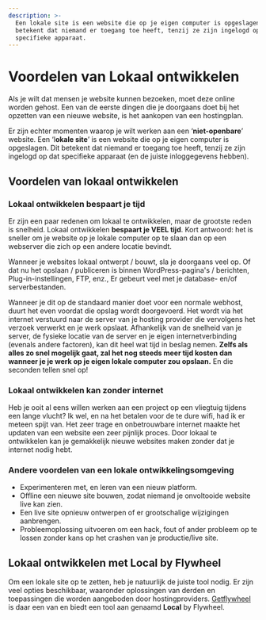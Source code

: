 ```yaml
---
description: >-
  Een lokale site is een website die op je eigen computer is opgeslagen. Dit
  betekent dat niemand er toegang toe heeft, tenzij ze zijn ingelogd op dat
  specifieke apparaat.
---
```


# Voordelen van Lokaal ontwikkelen

Als je wilt dat mensen je website kunnen bezoeken, moet deze online worden gehost. Een van de eerste dingen die je doorgaans doet bij het opzetten van een nieuwe website, is het aankopen van een hostingplan.

Er zijn echter momenten waarop je wilt werken aan een ‘**niet-openbare**’ website. Een ‘l**okale site**’ is een website die op je eigen computer is opgeslagen. Dit betekent dat niemand er toegang toe heeft, tenzij ze zijn ingelogd op dat specifieke apparaat (en de juiste inloggegevens hebben).

## Voordelen van lokaal ontwikkelen

### Lokaal ontwikkelen bespaart je tijd

Er zijn een paar redenen om lokaal te ontwikkelen, maar de grootste reden is snelheid. Lokaal ontwikkelen **bespaart je VEEL tijd**. Kort antwoord: het is sneller om je website op je lokale computer op te slaan dan op een webserver die zich op een andere locatie bevindt.

Wanneer je websites lokaal ontwerpt / bouwt, sla je doorgaans veel op. Of dat nu het opslaan / publiceren is binnen WordPress-pagina's / berichten, Plug-in-instellingen, FTP, enz., Er gebeurt veel met je database- en/of serverbestanden.

Wanneer je dit op de standaard manier doet voor een normale webhost, duurt het even voordat die opslag wordt doorgevoerd. Het wordt via het internet verstuurd naar de server van je hosting provider die vervolgens het verzoek verwerkt en je werk opslaat. Afhankelijk van de snelheid van je server, de fysieke locatie van de server en je eigen internetverbinding (evenals andere factoren), kan dit heel wat tijd in beslag nemen. **Zelfs als alles zo snel mogelijk gaat, zal het nog steeds meer tijd kosten dan wanneer je je werk op je eigen lokale computer zou opslaan.** En die seconden tellen snel op!

### Lokaal ontwikkelen kan zonder internet

Heb je ooit al eens willen werken aan een project op een vliegtuig tijdens een lange vlucht? Ik wel, en na het betalen voor de te dure wifi, had ik er meteen spijt van. Het zeer trage en onbetrouwbare internet maakte het updaten van een website een zeer pijnlijk proces. Door lokaal te ontwikkelen kan je gemakkelijk nieuwe websites maken zonder dat je internet nodig hebt.

### Andere voordelen van een lokale ontwikkelingsomgeving

* Experimenteren met, en leren van een nieuw platform.
* Offline een nieuwe site bouwen, zodat niemand je onvoltooide website live kan zien.
* Een live site opnieuw ontwerpen of er grootschalige wijzigingen aanbrengen.
* Probleemoplossing uitvoeren om een hack, fout of ander probleem op te lossen zonder kans op het crashen van je productie/live site.

## Lokaal ontwikkelen met Local by Flywheel

Om een lokale site op te zetten, heb je natuurlijk de juiste tool nodig. Er zijn veel opties beschikbaar, waaronder oplossingen van derden en toepassingen die worden aangeboden door hostingproviders. [Getflywheel](https://getflywheel.com/) is daar een van en biedt een tool aan genaamd **Local** by Flywheel.
